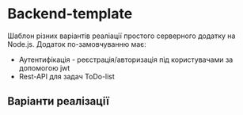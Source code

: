 # Backend-template
Шаблон різних варіантів реаліації простого серверного додатку на Node.js.
Додаток по-замовчуванню має:
* Аутентифікація - реєстрація/авторизація під користувачами за допомогою jwt
* Rest-API для задач ToDo-list

## Варіанти реалізації
